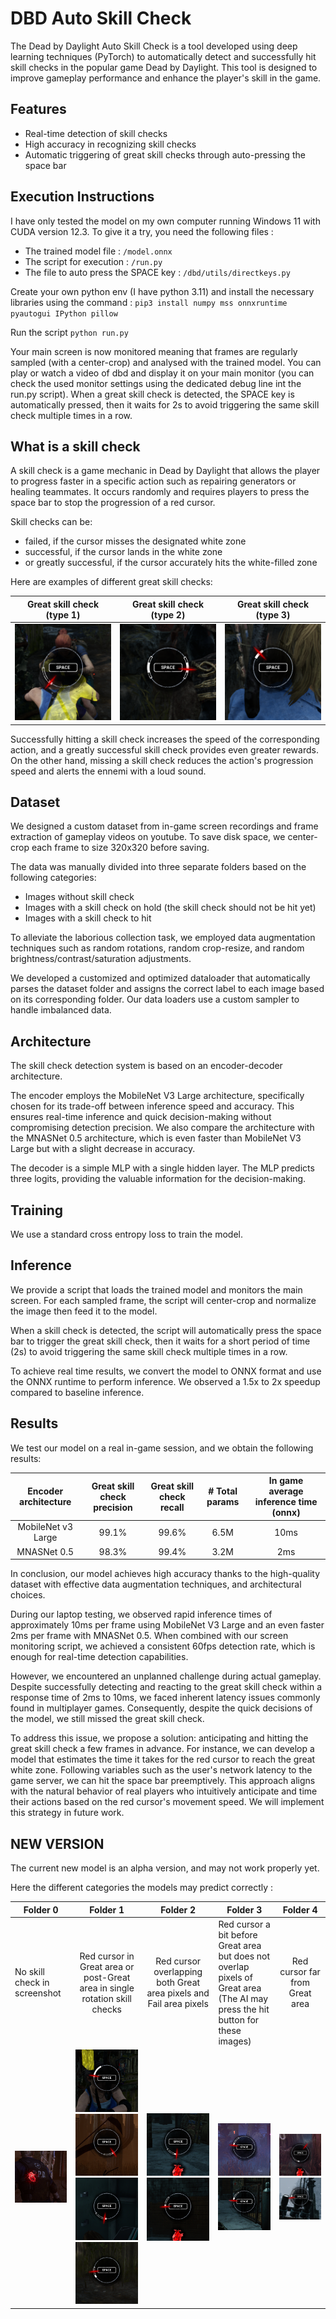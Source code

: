 # DBD Auto Skill Check

The Dead by Daylight Auto Skill Check is a tool developed using deep learning techniques (PyTorch) to automatically detect and successfully hit skill checks in the popular game Dead by Daylight. 
This tool is designed to improve gameplay performance and enhance the player's skill in the game. 

## Features
- Real-time detection of skill checks
- High accuracy in recognizing skill checks
- Automatic triggering of great skill checks through auto-pressing the space bar


## Execution Instructions
I have only tested the model on my own computer running Windows 11 with CUDA version 12.3.
To give it a try, you need the following files :
- The trained model file : `/model.onnx`
- The script for execution : `/run.py`
- The file to auto press the SPACE key : `/dbd/utils/directkeys.py`

Create your own python env (I have python 3.11) and install the necessary libraries using the command :
`pip3 install numpy mss onnxruntime pyautogui IPython pillow`

Run the script
`python run.py`

Your main screen is now monitored meaning that frames are regularly sampled (with a center-crop) and analysed with the trained model.
You can play or watch a video of dbd and display it on your main monitor (you can check the used monitor settings using the dedicated debug line int the run.py script).
When a great skill check is detected, the SPACE key is automatically pressed, then it waits for 2s to avoid triggering the same skill check multiple times in a row.

## What is a skill check

A skill check is a game mechanic in Dead by Daylight that allows the player to progress faster in a specific action such as repairing generators or healing teammates.
It occurs randomly and requires players to press the space bar to stop the progression of a red cursor.

Skill checks can be: 
- failed, if the cursor misses the designated white zone
- successful, if the cursor lands in the white zone 
- or greatly successful, if the cursor accurately hits the white-filled zone 

Here are examples of different great skill checks:

|              Great skill check (type 1)              |              Great skill check (type 2)              |              Great skill check (type 3)              |
|:----------------------------------------------------:|:----------------------------------------------------:|:----------------------------------------------------:|
| ![](tests/data/type/20230617-140530_11483.png "Type 1") | ![](tests/data/type/20230617-140530_39896.png "Type 2") | ![](tests/data/type/20230617-142505_22039.png "Type 2") |

Successfully hitting a skill check increases the speed of the corresponding action, and a greatly successful skill check provides even greater rewards. 
On the other hand, missing a skill check reduces the action's progression speed and alerts the ennemi with a loud sound.

## Dataset
We designed a custom dataset from in-game screen recordings and frame extraction of gameplay videos on youtube.
To save disk space, we center-crop each frame to size 320x320 before saving.

The data was manually divided into three separate folders based on the following categories:
- Images without skill check
- Images with a skill check on hold (the skill check should not be hit yet)
- Images with a skill check to hit

To alleviate the laborious collection task, we employed data augmentation techniques such as random rotations, random crop-resize, and random brightness/contrast/saturation adjustments.

We developed a customized and optimized dataloader that automatically parses the dataset folder and assigns the correct label to each image based on its corresponding folder.
Our data loaders use a custom sampler to handle imbalanced data.

## Architecture
The skill check detection system is based on an encoder-decoder architecture. 

The encoder employs the MobileNet V3 Large architecture, specifically chosen for its trade-off between inference speed and accuracy. 
This ensures real-time inference and quick decision-making without compromising detection precision.
We also compare the architecture with the MNASNet 0.5 architecture, which is even faster than MobileNet V3 Large but with a slight decrease in accuracy.

The decoder is a simple MLP with a single hidden layer. The MLP predicts three logits, providing the valuable information for the decision-making.

## Training

We use a standard cross entropy loss to train the model.


## Inference
We provide a script that loads the trained model and monitors the main screen.
For each sampled frame, the script will center-crop and normalize the image then feed it to the model.

When a skill check is detected, the script will automatically press the space bar to trigger the great skill check, 
then it waits for a short period of time (2s) to avoid triggering the same skill check multiple times in a row.

To achieve real time results, we convert the model to ONNX format and use the ONNX runtime to perform inference. 
We observed a 1.5x to 2x speedup compared to baseline inference.

## Results

We test our model on a real in-game session, and we obtain the following results:

|          Encoder architecture           | Great skill check precision | Great skill check recall | # Total params | In game average inference time (onnx) |
|:---------------------------------------:|:---------------------------:|:------------------------:|:--------------:|:-------------------------------------:|
|           MobileNet v3 Large            |            99.1%            |          99.6%           |      6.5M      |                 10ms                  |
|              MNASNet  0.5               |            98.3%            |          99.4%           |      3.2M      |                  2ms                  |


In conclusion, our model achieves high accuracy thanks to the high-quality dataset with effective data augmentation techniques, 
and architectural choices.

During our laptop testing, we observed rapid inference times of approximately 10ms per frame using MobileNet V3 Large 
and an even faster 2ms per frame with MNASNet 0.5. When combined with our screen monitoring script, 
we achieved a consistent 60fps detection rate, which is enough for real-time detection capabilities.

However, we encountered an unplanned challenge during actual gameplay. Despite successfully detecting and reacting to the great skill check 
within a response time of 2ms to 10ms, we faced inherent latency issues commonly found in multiplayer games.
Consequently, despite the quick decisions of the model, we still missed the great skill check.

To address this issue, we propose a solution: anticipating and hitting the great skill check a few frames in advance. 
For instance, we can develop a model that estimates the time it takes for the red cursor to reach the great white zone. 
Following variables such as the user's network latency to the game server, we can hit the space bar preemptively. 
This approach aligns with the natural behavior of real players who intuitively anticipate and time their actions based on the red cursor's movement speed. 
We will implement this strategy in future work.

## NEW VERSION
The current new model is an alpha version, and may not work properly yet.

Here the different categories the models may predict correctly :


| Folder 0                                                  |                                                                                                          Folder 1                                                                                                           |                                                       Folder 2                                                       | Folder 3                                                                                                                                                                   |                                                     Folder 4                                                      |
|-----------------------------------------------------------|:---------------------------------------------------------------------------------------------------------------------------------------------------------------------------------------------------------------------------:|:--------------------------------------------------------------------------------------------------------------------:|----------------------------------------------------------------------------------------------------------------------------------------------------------------------------|:-----------------------------------------------------------------------------------------------------------------:|
| No skill check in screenshot                              |                                                                         Red cursor in Great area or post-Great area in single rotation skill checks                                                                         |                          Red cursor overlapping both Great area pixels and Fail area pixels                          | Red cursor a bit before Great area but does not overlap pixels of Great area (The AI may press the hit button for these images)                                            |                                          Red cursor far from Great area                                           |
| ![](tests/data/0/20240831-155507-%f_24927.png "Folder 0") | ![](tests/data/1/20230617-140530_40954.png "Folder 1") ![](tests/data/1/20240830-234634-%f_837.png "Folder 1") ![](tests/data/1/20230617-144915_12291.png "Folder 1") ![](tests/data/1/20230617-142505_2268.png "Folder 1") | ![](tests/data/2/20240830-194630-%f_2479.png "Folder 2")    ![](tests/data/2/20240830-194640-%f_3092.png "Folder 2") | ![](tests/data/3/20240830-193955-%f_15830.png "Folder 3") ![](tests/data/3/20240830-194750-%f_6535.png "Folder 3") | ![](tests/data/4/20240830-193401-%f_3264.png "Folder 4") ![](tests/data/4/20240830-231236-%f_1729.png "Folder 4") |

